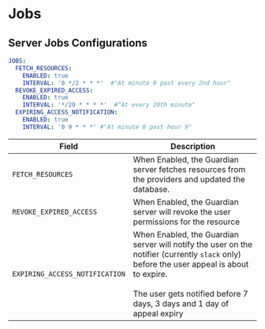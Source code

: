 # Jobs

## Server Jobs Configurations

```yaml
JOBS:
  FETCH_RESOURCES:
    ENABLED: true
    INTERVAL: '0 */2 * * *'  #"At minute 0 past every 2nd hour"
  REVOKE_EXPIRED_ACCESS:
    ENABLED: true
    INTERVAL: '*/20 * * * *'  #“At every 20th minute"
  EXPIRING_ACCESS_NOTIFICATION:
    ENABLED: true
    INTERVAL: '0 9 * * *' #"At minute 0 past hour 9"
```

| Field   | Description                   | 
| ------- | ----------------------------- | 
| `FETCH_RESOURCES`    | When Enabled, the Guardian server fetches resources from the providers and updated the database.        | 
| `REVOKE_EXPIRED_ACCESS` | When Enabled, the Guardian server will revoke the user permissions for the resource |
| `EXPIRING_ACCESS_NOTIFICATION`   | When Enabled, the Guardian server will notify the user on the notifier (currently `slack` only) before the user appeal is about to expire.<br/><br/>The user gets notified before 7 days, 3 days and 1 day of appeal expiry    | 
